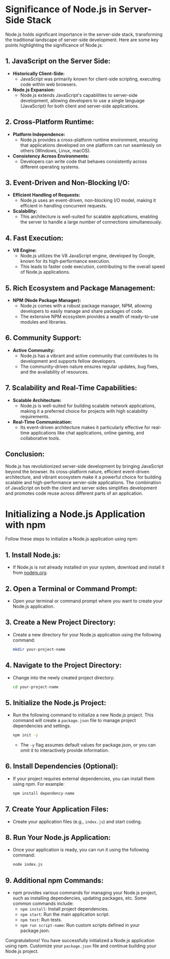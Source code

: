 # Significance of Node.js in Server-Side Stack

Node.js holds significant importance in the server-side stack, transforming the traditional landscape of server-side development. Here are some key points highlighting the significance of Node.js:

## 1. **JavaScript on the Server Side:**

- **Historically Client-Side:**
  - JavaScript was primarily known for client-side scripting, executing code within web browsers.
- **Node.js Expansion:**
  - Node.js extends JavaScript's capabilities to server-side development, allowing developers to use a single language (JavaScript) for both client and server-side applications.

## 2. **Cross-Platform Runtime:**

- **Platform Independence:**
  - Node.js provides a cross-platform runtime environment, ensuring that applications developed on one platform can run seamlessly on others (Windows, Linux, macOS).
- **Consistency Across Environments:**
  - Developers can write code that behaves consistently across different operating systems.

## 3. **Event-Driven and Non-Blocking I/O:**

- **Efficient Handling of Requests:**
  - Node.js uses an event-driven, non-blocking I/O model, making it efficient in handling concurrent requests.
- **Scalability:**
  - This architecture is well-suited for scalable applications, enabling the server to handle a large number of connections simultaneously.

## 4. **Fast Execution:**

- **V8 Engine:**
  - Node.js utilizes the V8 JavaScript engine, developed by Google, known for its high-performance execution.
  - This leads to faster code execution, contributing to the overall speed of Node.js applications.

## 5. **Rich Ecosystem and Package Management:**

- **NPM (Node Package Manager):**
  - Node.js comes with a robust package manager, NPM, allowing developers to easily manage and share packages of code.
  - The extensive NPM ecosystem provides a wealth of ready-to-use modules and libraries.

## 6. **Community Support:**

- **Active Community:**
  - Node.js has a vibrant and active community that contributes to its development and supports fellow developers.
  - The community-driven nature ensures regular updates, bug fixes, and the availability of resources.

## 7. **Scalability and Real-Time Capabilities:**

- **Scalable Architecture:**
  - Node.js is well-suited for building scalable network applications, making it a preferred choice for projects with high scalability requirements.
- **Real-Time Communication:**
  - Its event-driven architecture makes it particularly effective for real-time applications like chat applications, online gaming, and collaborative tools.

## Conclusion:

Node.js has revolutionized server-side development by bringing JavaScript beyond the browser. Its cross-platform nature, efficient event-driven architecture, and vibrant ecosystem make it a powerful choice for building scalable and high-performance server-side applications. The combination of JavaScript on both the client and server sides simplifies development and promotes code reuse across different parts of an application.

# Initializing a Node.js Application with npm

Follow these steps to initialize a Node.js application using npm:

## 1. **Install Node.js:**

- If Node.js is not already installed on your system, download and install it from [nodejs.org](https://nodejs.org/).

## 2. **Open a Terminal or Command Prompt:**

- Open your terminal or command prompt where you want to create your Node.js application.

## 3. **Create a New Project Directory:**

- Create a new directory for your Node.js application using the following command:
  ```bash
  mkdir your-project-name
  ```

## 4. **Navigate to the Project Directory:**

- Change into the newly created project directory:
  ```bash
  cd your-project-name
  ```

## 5. **Initialize the Node.js Project:**

- Run the following command to initialize a new Node.js project. This command will create a `package.json` file to manage project dependencies and settings.
  ```bash
  npm init -y
  ```
  - The `-y` flag assumes default values for package.json, or you can omit it to interactively provide information.

## 6. **Install Dependencies (Optional):**

- If your project requires external dependencies, you can install them using npm. For example:
  ```bash
  npm install dependency-name
  ```

## 7. **Create Your Application Files:**

- Create your application files (e.g., `index.js`) and start coding.

## 8. **Run Your Node.js Application:**

- Once your application is ready, you can run it using the following command:
  ```bash
  node index.js
  ```

## 9. **Additional npm Commands:**

- npm provides various commands for managing your Node.js project, such as installing dependencies, updating packages, etc. Some common commands include:
  - `npm install`: Install project dependencies.
  - `npm start`: Run the main application script.
  - `npm test`: Run tests.
  - `npm run script-name`: Run custom scripts defined in your package.json.

Congratulations! You have successfully initialized a Node.js application using npm. Customize your `package.json` file and continue building your Node.js project.
